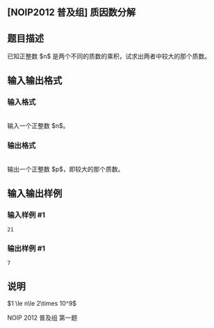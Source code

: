 <article>
<h1>[NOIP2012 普及组] 质因数分解</h1>
<h2>题目描述</h2>
<div>已知正整数 $n$ 是两个不同的质数的乘积，试求出两者中较大的那个质数。
</div>
<h2>输入输出格式</h2>
<h3>输入格式</h3>
<br/>
<div>输入一个正整数 $n$。
</div>
<h3>输出格式</h3>
<br/>
<div>输出一个正整数 $p$，即较大的那个质数。
</div>
<h2>输入输出样例</h2>
<h3>输入样例 #1</h3>
<pre><code>21</code></pre>
<h3>输出样例 #1</h3>
<pre><code>7</code></pre>
<h2>说明</h2>
<div>$1 \le n\le 2\times 10^9$

NOIP 2012 普及组 第一题
</div>
</article>